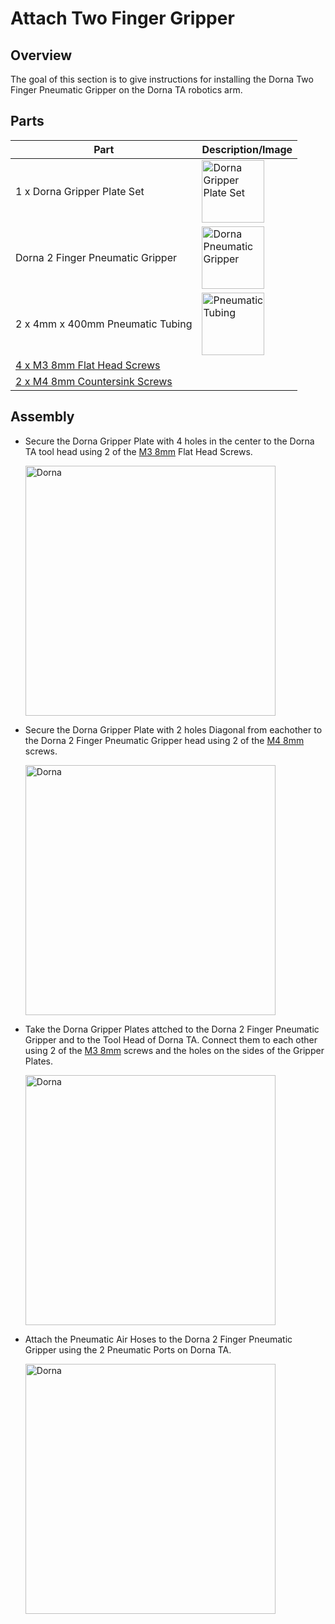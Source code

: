 # **Attach Two Finger Gripper**

## **Overview**
The goal of this section is to give instructions for installing the Dorna Two Finger Pneumatic Gripper on the Dorna TA robotics arm.

## **Parts**
| **Part** | **Description/Image** |
|---|---|
| 1 x Dorna Gripper Plate Set | <img src="https://i.imgur.com/lFwcroV.jpeg" alt="Dorna Gripper Plate Set" width="100"/> |
| Dorna 2 Finger Pneumatic Gripper | <img src="https://i.imgur.com/vGjVK9Y.jpeg" alt="Dorna Pneumatic Gripper" width="100"/> |
| 2 x 4mm x 400mm Pneumatic Tubing | <img src="https://i.imgur.com/3jdNbnQ.jpeg" alt="Pneumatic Tubing" width="100"/> |
| [4 x M3 8mm Flat Head Screws](https://www.mcmaster.com/91294A128/) |   |
| [2 x M4 8mm Countersink Screws](https://www.mcmaster.com/91294A188/) |   |

## **Assembly**
* Secure the Dorna Gripper Plate with 4 holes in the center to the Dorna TA tool head using 2 of the [M3 8mm](https://www.mcmaster.com/91294A128/) Flat Head Screws.

   <img src="https://i.imgur.com/hokEPMB.jpeg" alt="Dorna" width ="400"/>

* Secure the Dorna Gripper Plate with 2 holes Diagonal from eachother to the Dorna 2 Finger Pneumatic Gripper head using 2 of the [M4 8mm](https://www.mcmaster.com/91294A188/) screws.

   <img src="https://i.imgur.com/UR11q7y.jpeg" alt="Dorna" width ="400"/>

* Take the Dorna Gripper Plates attched to the Dorna 2 Finger Pneumatic Gripper and to the Tool Head of Dorna TA. Connect them to each other using 2 of the [M3 8mm](https://www.mcmaster.com/91294A128/) screws and the holes on the sides of the Gripper Plates.

   <img src="https://i.imgur.com/qICma2g.jpeg" alt="Dorna" width ="400"/>

* Attach the Pneumatic Air Hoses to the Dorna 2 Finger Pneumatic Gripper using the 2 Pneumatic Ports on Dorna TA.

   <img src="https://i.imgur.com/FJ1Ri8V.jpeg" alt="Dorna" width ="400"/>
